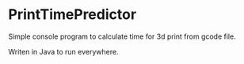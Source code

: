 # PrintTimePredictor
Simple console program to calculate time for 3d print from gcode file.

Writen in Java to run everywhere.
